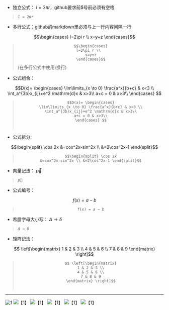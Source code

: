 * 独立公式： $l=2\pi r$，github要求前$号前必须有空格<br>
> <code>$l=2\pi r$</code>
* 多行公式：github的markdown里必须与上一行内容间隔一行

$$\begin{cases}
l=2\pi r \\ 
x=y+z
\end{cases}$$
> <code>$$\begin{cases}
l=2\pi r \\  
x=y+z
\end{cases}$$</code>
(在多行公式中使用\\换行)
* 公式组合：

$$D(x)= \begin{cases}
\lim\limits_{x \to 0} \frac{a^x}{b+c} & x<3 \\ 
\int_a^{3b}x_{ij}+e^2 \mathrm{d}x & x>3\\
a+c = 0 & x>3\\
\end{cases} $$ 
> <code>$$D(x)= \begin{cases}
\lim\limits_{x \to 0} \frac{a^x}{b+c} & x<3 \\ 
\int_a^{3b}x_{ij}+e^2 \mathrm{d}x & x>3\\
a+c = 0 & x>3\\
\end{cases} $$ </code>
* 公式拆分:

$$\begin{split} \cos 2x &=cox^2x-sin^2x \\ &=2\cos^2x-1 \end{split}$$

> <code>$$\begin{split} \cos 2x &=cox^2x-sin^2x \\ &=2\cos^2x-1 \end{split}$$</code>
* 向量记法： $\vec{p}$ <br>
> <code>$\vec{p}$</code>
* 公式编号：

$$ f(x)=a-b \tag{1.1} $$
> <code>$$ f(x)=a-b \tag{1.1} $$</code>
* 希腊字母大小写： $\Delta \to \delta$
> <code>$\Delta \to \delta$</code>
* 矩阵记法：

$$ \left[\begin{matrix}
1 & 2 & 3 \\
4 & 5 & 6 \\
7 & 8 & 9 
\end{matrix} \right]$$ 
> <code>$$ \left[\begin{matrix}
1 & 2 & 3 \\
4 & 5 & 6 \\
7 & 8 & 9 
\end{matrix} \right]$$ </code>
----------------
![1](https://pic4.zhimg.com/80/v2-82a379d1273e980b9b1aa8b30183be6f_720w.webp) 
![【1】](https://pic4.zhimg.com/80/v2-68ef562959d1cd443f459d0204edba63_720w.webp)
![【1】](https://pic4.zhimg.com/80/v2-a73a13aea6e38039d2498cd363bc9683_720w.webp)
![【1】](https://pic4.zhimg.com/80/v2-2bee23fd43e0c5593bc6dd77e7876ac7_720w.webp)
![【1】](https://pic3.zhimg.com/80/v2-dfb28ebbbe761680c584f3024ee317ca_720w.webp)
![【1】](https://pic3.zhimg.com/80/v2-b4e02810ca30a3b208aec435bdb3be82_720w.webp)
